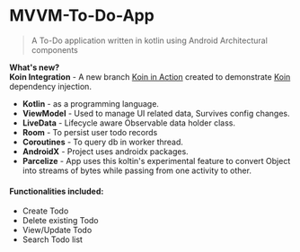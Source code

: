 # MVVM-To-Do-App
> A To-Do application written in kotlin using Android Architectural components

**What's new?**  
**Koin Integration** - A new branch [Koin in Action](https://github.com/Naveentp/MVVM-To-Do-App/tree/koin_in_action) created to demonstrate [Koin](https://insert-koin.io/) dependency injection.  

 - **Kotlin** - as a programming language.
 - **ViewModel** - Used to manage UI related data, Survives config changes.
 - **LiveData** - Lifecycle aware Observable data holder class.
 - **Room** - To persist user todo records
 - **Coroutines** - To query db in worker thread.
 - **AndroidX** - Project uses androidx packages.
 - **Parcelize** - App uses this koltin's experimental feature to convert Object into streams of bytes while passing from one activity to other.

#### Functionalities included:
- Create Todo
- Delete existing Todo
- View/Update Todo
- Search Todo list
